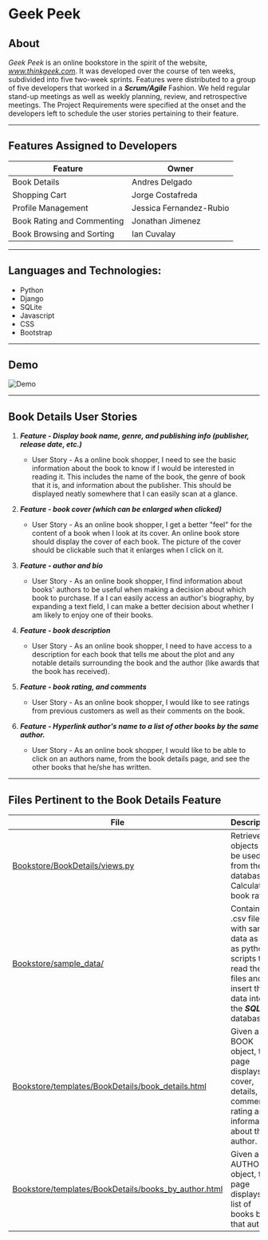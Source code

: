 # Geek Peek

## About

*Geek Peek* is an online bookstore in the spirit of the website,
*www.thinkgeek.com*. It was developed over the course of ten weeks, subdivided
into five two-week sprints. Features were distributed to a group of five
developers that worked in a ***Scrum/Agile*** Fashion. We held regular stand-up
meetings as well as weekly planning, review, and retrospective meetings. The
Project Requirements were specified at the onset and the developers left to
schedule the user stories pertaining to their feature.


<hr>

## Features Assigned to Developers

| **Feature**                | **Owner**               |
|----------------------------|-------------------------|
| Book Details               | Andres Delgado          |
| Shopping Cart              | Jorge Costafreda        |
| Profile Management         | Jessica Fernandez-Rubio |
| Book Rating and Commenting | Jonathan Jimenez        |
| Book Browsing and Sorting  | Ian Cuvalay             |


<hr>

## Languages and Technologies:
	
- Python
- Django
- SQLite
- Javascript
- CSS 
- Bootstrap


<hr>

## Demo

![Demo](media/demo.gif?raw=true)

<hr>

## Book Details User Stories



1. ***Feature - Display book name, genre, and publishing info (publisher, release
   date, etc.)***

	- User Story - As a online book shopper, I need to see the basic
	  information about the book to know if I would be interested in
	  reading it. This includes the name of the book, the genre of book
	  that it is, and information about the publisher. This should be
	  displayed neatly somewhere that I can easily scan at a glance.

2. ***Feature -  book cover (which can be enlarged when clicked)***

	- User Story - As an online book shopper, I get a  better "feel" for
	  the content of a book when I look at its cover. An online book store
	  should display the cover of each book. The picture of the cover
	  should be clickable such that it enlarges when I click on it.

3. ***Feature -  author and bio***

	- User Story - As an online book shopper, I find information about
	  books' authors to be useful when making a decision about which book
	  to purchase. If a I can easily access an author's biography, by
	  expanding a text field, I can make a better decision about whether I
	  am likely to enjoy one of their books.

4. ***Feature - book description***

	- User Story - As an online book shopper, I need to have access to a
	  description for each book that tells me about the plot and any
	  notable details surrounding the book and the author (like awards that
	  the book has received).

	  
5. ***Feature - book rating, and comments***

	- User Story - As an online book shopper, I would like to see ratings
	  from previous customers as well as their comments on the book.


6. ***Feature - Hyperlink author's name to a list of other books by the same
   author.***
	
	- User Story - As an online book shopper, I would like to be able to
	  click on an authors name, from the book details page, and see the
	  other books that he/she has written.


<hr>

## Files Pertinent to the Book Details Feature

| **File**                    | **Description**               |
|--------------------------------|-------------------------|
| [Bookstore/BookDetails/views.py](https://github.com/adelgado0723/portfolio/tree/master/GeekPeek/Bookstore/BookDetails/views.py) | Retrieves objects to be used from the database. Calculates book rating. |
| [Bookstore/sample_data/](https://github.com/adelgado0723/portfolio/tree/master/GeekPeek/Bookstore/sample_data/) | Contains .csv files with sample data as well as python scripts to read the files and insert the data into the ***SQLite*** database. |
| [Bookstore/templates/BookDetails/book_details.html](https://github.com/adelgado0723/portfolio/tree/master/GeekPeek/Bookstore/templates/BookDetails/book_details.html) | Given a BOOK object, this page displays the cover, details, comments, rating and information about the author. |
| [Bookstore/templates/BookDetails/books_by_author.html](https://github.com/adelgado0723/portfolio/tree/master/GeekPeek/Bookstore/templates/BookDetails/books_by_author.html) | Given a AUTHOR object, this page displays a list of books by that author. |



